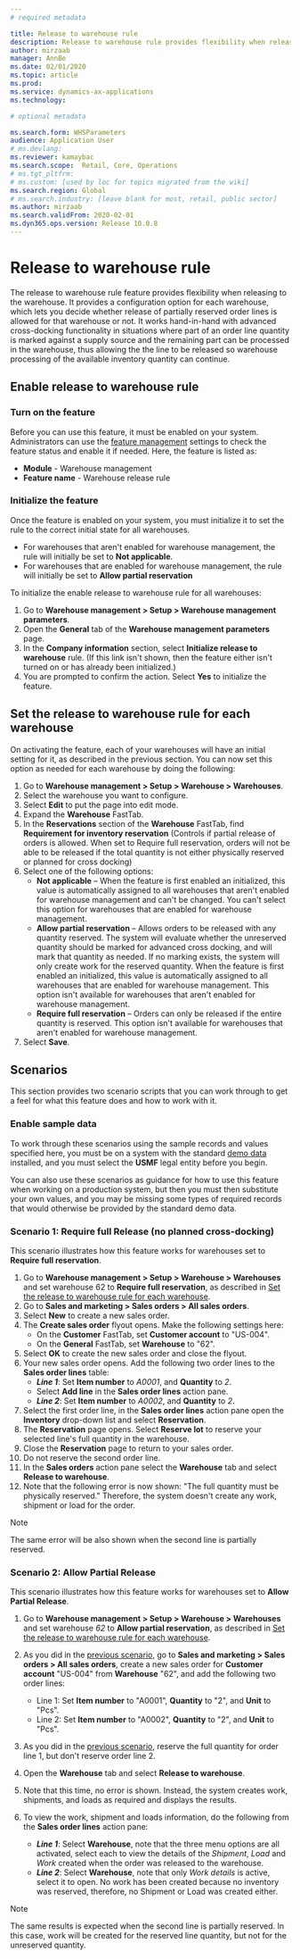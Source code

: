 ```yaml
---
# required metadata

title: Release to warehouse rule
description: Release to warehouse rule provides flexibility when releasing to warehouse. It serves as a defining setup parameter to determine whether release of partially reserved order lines is allowed by the system or not.
author: mirzaab
manager: AnnBe
ms.date: 02/01/2020
ms.topic: article
ms.prod: 
ms.service: dynamics-ax-applications
ms.technology: 

# optional metadata

ms.search.form: WHSParameters
audience: Application User
# ms.devlang: 
ms.reviewer: kamaybac
ms.search.scope:  Retail, Core, Operations
# ms.tgt_pltfrm: 
# ms.custom: [used by loc for topics migrated from the wiki]
ms.search.region: Global
# ms.search.industry: [leave blank for most, retail, public sector]
ms.author: mirzaab
ms.search.validFrom: 2020-02-01
ms.dyn365.ops.version: Release 10.0.8
---
```


# Release to warehouse rule

The release to warehouse rule feature provides flexibility when releasing to the warehouse. It provides a configuration option for each warehouse, which lets you decide whether release of partially reserved order lines is allowed for that warehouse or not. It works hand-in-hand with advanced cross-docking functionality in situations where part of an order line quantity is marked against a supply source and the remaining part can be processed in the warehouse, thus allowing the the line to be released so warehouse processing of the available inventory quantity can continue.

## Enable release to warehouse rule

### Turn on the feature

Before you can use this feature, it must be enabled on your system. Administrators can use the [feature management](../../fin-ops-core/fin-ops/get-started/feature-management/feature-management-overview.md) settings to check the feature status and enable it if needed. Here, the feature is listed as:

- **Module** - Warehouse management
- **Feature name** - Warehouse release rule

### Initialize the feature

Once the feature is enabled on your system, you must initialize it to set the rule to the correct initial state for all warehouses.

- For warehouses that aren't enabled for warehouse management, the rule will initially be set to **Not applicable**. <!-- KAMAYBACH: how do we enable a warehouse for warehouse management? Do we have a link for this? (maybe https://docs.microsoft.com/en-us/dynamics365/supply-chain/warehousing/warehouse-management-overview ?) -->
- For warehouses that are enabled for warehouse management, the rule will initially be set to **Allow partial reservation**

To initialize the enable release to warehouse rule for all warehouses:

1. Go to **Warehouse management > Setup > Warehouse management parameters**.
1. Open the **General** tab of the **Warehouse management parameters** page.
1. In the **Company information** section, select **Initialize release to warehouse** rule. (If this link isn't shown, then the feature either isn't turned on or has already been initialized.)
1. You are prompted to confirm the action. Select **Yes** to initialize the feature.

<!-- HHM: <a name="set-option-warehouse"></a> -->

## Set the release to warehouse rule for each warehouse

On activating the feature, each of your warehouses will have an initial setting for it, as described in the previous section. You can now set this option as needed for each warehouse by doing the following:

1. Go to **Warehouse management > Setup > Warehouse > Warehouses**.
1. Select the warehouse you want to configure.
1. Select **Edit** to put the page into edit mode.
1. Expand the **Warehouse** FastTab.
1. In the **Reservations** section of the **Warehouse** FastTab, find **Requirement for inventory reservation** (Controls if partial release of orders is allowed. When set to Require full reservation, orders will not be able to be released if the total quantity is not either physically reserved or planned for cross docking)
1. Select one of the following options:
    - **Not applicable** – When the feature is first enabled an initialized, this value is automatically assigned to all warehouses that aren't enabled for warehouse management and can't be changed. You can't select this option for warehouses that are enabled for warehouse management.
    - **Allow partial reservation** – Allows orders to be released with any quantity reserved. The system will evaluate whether the unreserved quantity should be marked for advanced cross docking, and will mark that quantity as needed. If no marking exists, the system will only create work for the reserved quantity. When the feature is first enabled an initialized, this value is automatically assigned to all warehouses that are enabled for warehouse management. This option isn't available for warehouses that aren't enabled for warehouse management.
    - **Require full reservation** – Orders can only be released if the entire quantity is reserved. This option isn't available for warehouses that aren't enabled for warehouse management.
1. Select **Save**.

## Scenarios

This section provides two scenario scripts that you can work through to get a feel for what this feature does and how to work with it.

### Enable sample data

To work through these scenarios using the sample records and values specified here, you must be on a system with the standard [demo data](../../fin-ops-core/dev-itpro/deployment/deploy-demo-environment.md) installed, and you must select the **USMF** legal entity before you begin.

You can also use these scenarios as guidance for how to use this feature when working on a production system, but then you must then substitute your own values, and you may be missing some types of required records that would otherwise be provided by the standard demo data.

<!-- HHM: <a name="demo1"></a> -->

### Scenario 1: Require full Release (no planned cross-docking)

This scenario illustrates how this feature works for warehouses set to **Require full reservation**.

1. Go to **Warehouse management > Setup > Warehouse > Warehouses** and set warehouse 62 to **Require full reservation**, as described in [Set the release to warehouse rule for each warehouse](#set-option-warehouse).
1. Go to **Sales and marketing > Sales orders > All sales orders**.
1. Select **New** to create a new sales order.
1. The **Create sales order** flyout opens. Make the following settings here:
    - On the **Customer** FastTab, set **Customer account** to "US-004".
    - On the **General** FastTab, set **Warehouse** to "62".
1. Select **OK** to create the new sales order and close the flyout.
1. Your new sales order opens. Add the following two order lines to the **Sales order lines** table:
    - ***Line 1***: Set **Item number** to *A0001*, and **Quantity** to *2*.
    - Select **Add line** in the **Sales order lines** action pane.
    - ***Line 2***: Set **Item number** to *A0002*, and **Quantity** to *2*.
1. Select the first order line, in the **Sales order lines** action pane open the **Inventory** drop-down list and select **Reservation**.
1. The **Reservation** page opens. Select **Reserve lot** to reserve your selected line's full quantity in the warehouse.
1. Close the **Reservation** page to return to your sales order.
1. Do not reserve the second order line.
1. In the **Sales orders** action pane select the **Warehouse** tab and select **Release to warehouse**.
1. Note that the following error is now shown: "The full quantity must be physically reserved." Therefore, the system doesn't create any work, shipment or load for the order.

> [!NOTE]
> The same error will be also shown when the second line is partially reserved.

### Scenario 2: Allow Partial Release

This scenario illustrates how this feature works for warehouses set to **Allow Partial Release**.

1. Go to **Warehouse management > Setup > Warehouse > Warehouses** and set warehouse *62* to **Allow partial reservation**, as described in [Set the release to warehouse rule for each warehouse](#set-option-warehouse).
1. As you did in the [previous scenario](#scenario1), go to **Sales and marketing > Sales orders > All sales orders**, create a new sales order for **Customer account** "US-004" from **Warehouse** "62", and add the following two order lines:
    - Line 1: Set **Item number** to "A0001", **Quantity** to "2", and **Unit** to "Pcs".
    - Line 2: Set **Item number** to "A0002", **Quantity** to "2", and **Unit** to "Pcs".
1. As you did in the [previous scenario](#scenario1), reserve the full quantity for order line 1, but don't reserve order line 2.
1. Open the **Warehouse** tab and select **Release to warehouse**.
1. Note that this time, no error is shown. Instead, the system creates work, shipments, and loads as required and displays the results.

1. To view the work, shipment and loads information, do the following from the **Sales order lines** action pane:

    - ***Line 1***: Select **Warehouse**, note that the three menu options are all activated, select each to view the details of the *Shipment*, *Load* and *Work* created when the order was released to the warehouse.
    - ***Line 2***: Select **Warehouse**, note that only *Work details* is active, select it to open. No work has been created because no inventory was reserved, therefore, no Shipment or Load was created either.

> [!NOTE]
> The same results is expected when the second line is partially reserved. In this case, work will be created for the reserved line quantity, but not for the unreserved quantity.
